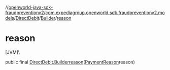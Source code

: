 //[openworld-java-sdk-fraudpreventionv2](../../../../index.md)/[com.expediagroup.openworld.sdk.fraudpreventionv2.models](../../index.md)/[DirectDebit](../index.md)/[Builder](index.md)/[reason](reason.md)

# reason

[JVM]\

public final [DirectDebit.Builder](index.md)[reason](reason.md)([PaymentReason](../../-payment-reason/index.md)reason)

